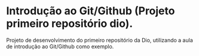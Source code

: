 # Introdução ao Git/Github (Projeto primeiro repositório dio).
Projeto de desenvolvimento do primeiro repositório da Dio, utilizando a aula de introdução ao Git/Github como exemplo.
